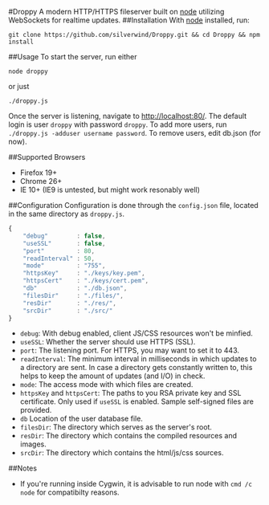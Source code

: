 #Droppy
A modern HTTP/HTTPS fileserver built on [node](http://nodejs.org/) utilizing WebSockets for realtime updates.
##Installation
With [node](http://nodejs.org/) installed, run:
````
git clone https://github.com/silverwind/Droppy.git && cd Droppy && npm install
````
##Usage
To start the server, run either
````
node droppy
````
or just
````
./droppy.js
````
Once the server is listening, navigate to [http://localhost:80/](http://localhost/). The default login is user `droppy` with password `droppy`. To add more users, run `./droppy.js -adduser username password`. To remove users, edit db.json (for now).

##Supported Browsers
- Firefox 19+
- Chrome 26+
- IE 10+ (IE9 is untested, but might work resonably well)

##Configuration
Configuration is done through  the `config.json` file, located in the same directory as `droppy.js`.
````javascript
{
    "debug"        : false,
    "useSSL"       : false,
    "port"         : 80,
    "readInterval" : 50,
    "mode"         : "755",
    "httpsKey"     : "./keys/key.pem",
    "httpsCert"    : "./keys/cert.pem",
    "db"           : "./db.json",
    "filesDir"     : "./files/",
    "resDir"       : "./res/",
    "srcDir"       : "./src/"
}
````

- `debug`: With debug enabled, client JS/CSS resources won't be minfied.
- `useSSL`: Whether the server should use HTTPS (SSL).
- `port`: The listening port. For HTTPS, you may want to set it to 443.
- `readInterval`: The minimum interval in milliseconds in which updates to a directory are sent. In case a directory gets constantly written to, this helps to keep the amount of updates (and I/O) in check.
- `mode`: The access mode with which files are created.
- `httpsKey` and `httpsCert`: The paths to you RSA private key and SSL certificate. Only used if `useSSL` is enabled. Sample self-signed files are provided.
- `db` Location of the user database file.
- `filesDir`: The directory which serves as the server's root.
- `resDir`: The directory which contains the compiled resources and images.
- `srcDir`: The directory which contains the html/js/css sources.

##Notes
- If you're running inside Cygwin, it is advisable to run node with `cmd /c node` for compatibilty reasons.
